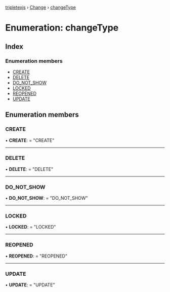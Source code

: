 [tripletexjs](../README.md) › [Change](../modules/change.md) › [changeType](change.changetype.md)

# Enumeration: changeType

## Index

### Enumeration members

* [CREATE](change.changetype.md#create)
* [DELETE](change.changetype.md#delete)
* [DO_NOT_SHOW](change.changetype.md#do_not_show)
* [LOCKED](change.changetype.md#locked)
* [REOPENED](change.changetype.md#reopened)
* [UPDATE](change.changetype.md#update)

## Enumeration members

###  CREATE

• **CREATE**: = "CREATE"

___

###  DELETE

• **DELETE**: = "DELETE"

___

###  DO_NOT_SHOW

• **DO_NOT_SHOW**: = "DO_NOT_SHOW"

___

###  LOCKED

• **LOCKED**: = "LOCKED"

___

###  REOPENED

• **REOPENED**: = "REOPENED"

___

###  UPDATE

• **UPDATE**: = "UPDATE"
